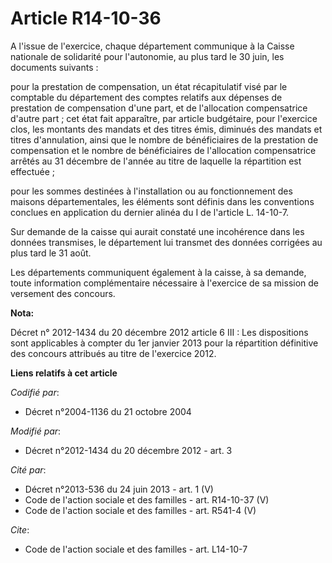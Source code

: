 # Article R14-10-36

A l'issue de l'exercice, chaque département communique à la Caisse nationale de solidarité pour l'autonomie, au plus tard le
30 juin, les documents suivants : 

pour la prestation de compensation, un état récapitulatif visé par le comptable du département des comptes relatifs aux
dépenses de prestation de compensation d'une part, et de l'allocation compensatrice d'autre part ; cet état fait apparaître,
par article budgétaire, pour l'exercice clos, les montants des mandats et des titres émis, diminués des mandats et titres
d'annulation, ainsi que le nombre de bénéficiaires de la prestation de compensation et le nombre de bénéficiaires de
l'allocation compensatrice arrêtés au 31 décembre de l'année au titre de laquelle la répartition est effectuée ; 

pour les sommes destinées à l'installation ou au fonctionnement des maisons départementales, les éléments sont définis dans
les conventions conclues en application du dernier alinéa du I de l'article L. 14-10-7. 

Sur demande de la caisse qui aurait constaté une incohérence dans les données transmises, le département lui transmet des
données corrigées au plus tard le 31 août. 

Les départements communiquent également à la caisse, à sa demande, toute information complémentaire nécessaire à l'exercice
de sa mission de versement des concours.

**Nota:**

Décret n° 2012-1434 du 20 décembre 2012 article 6 III : Les dispositions sont applicables à compter du 1er janvier 2013 pour
la répartition définitive des concours attribués au titre de l'exercice 2012.

**Liens relatifs à cet article**

_Codifié par_:

  - Décret n°2004-1136 du 21 octobre 2004

_Modifié par_:

  - Décret n°2012-1434 du 20 décembre 2012 - art. 3

_Cité par_:

  - Décret n°2013-536 du 24 juin 2013 - art. 1 (V)
  - Code de l'action sociale et des familles - art. R14-10-37 (V)
  - Code de l'action sociale et des familles - art. R541-4 (V)

_Cite_:

  - Code de l'action sociale et des familles - art. L14-10-7

